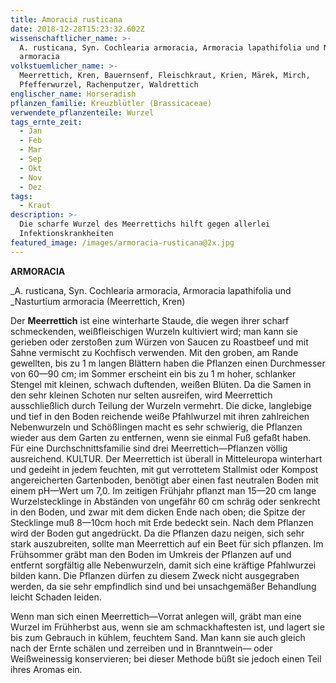 ```yaml
---
title: Amoracia rusticana
date: 2018-12-28T15:23:32.602Z
wissenschaftlicher_name: >-
  A. rusticana, Syn. Cochlearia armoracia, Armoracia lapathifolia und Nasturtium
  armoracia
volkstuemlicher_name: >-
  Meerrettich, Kren, Bauernsenf, Fleischkraut, Krien, Märek, Mirch,
  Pfefferwurzel, Rachenputzer, Waldrettich
englischer_name: Horseradish
pflanzen_familie: Kreuzblütler (Brassicaceae)
verwendete_pflanzenteile: Wurzel
tags_ernte_zeit:
  - Jan
  - Feb
  - Mar
  - Sep
  - Okt
  - Nov
  - Dez
tags:
  - Kraut
description: >-
  Die scharfe Wurzel des Meerrettichs hilft gegen allerlei
  Infektionskrankheiten 
featured_image: /images/armoracia-rusticana@2x.jpg
---
```

**ARMORACIA**

_A. rusticana, Syn. Cochlearia armoracia, Armoracia lapathifolia und _Nasturtium armoracia (Meerrettich, Kren)



Der **Meerrettich** ist eine winterharte Staude, die wegen ihrer scharf schmeckenden, weißfleischigen Wurzeln kultiviert wird; man kann sie gerieben oder zerstoßen zum Würzen von Saucen zu Roastbeef und mit Sahne vermischt zu Kochfisch verwenden. Mit den groben, am Rande gewellten, bis zu 1 m langen Blättern haben die Pflanzen einen Durchmesser von 60—90 cm; im Sommer erscheint ein bis zu 1 m hoher, schlanker Stengel mit kleinen, schwach duftenden, weißen Blüten. Da die Samen in den sehr kleinen Schoten nur selten ausreifen, wird Meerrettich ausschließlich durch Teilung der Wurzeln vermehrt. Die dicke, langlebige und tief in den Boden reichende weiße Pfahlwurzel mit ihren zahlreichen Nebenwurzeln und Schößlingen macht es sehr schwierig, die Pflanzen wieder aus dem Garten zu entfernen, wenn sie einmal Fuß gefaßt haben. Für eine Durchschnittsfamilie sind drei Meerrettich—Pflanzen völlig ausreichend. KULTUR. Der Meerrettich ist überall in Mitteleuropa winterhart und gedeiht in jedem feuchten, mit gut verrottetem Stallmist oder Kompost angereicherten Gartenboden, benötigt aber einen fast neutralen Boden mit einem pH—Wert um 7,0. Im zeitigen Frühjahr pflanzt man 15—20 cm lange Wurzelstecklinge in Abständen von ungefähr 60 cm schräg oder senkrecht in den Boden, und zwar mit dem dicken Ende nach oben; die Spitze der Stecklinge muß 8—10cm hoch mit Erde bedeckt sein. Nach dem Pflanzen wird der Boden gut angedrückt. Da die Pflanzen dazu neigen, sich sehr stark auszubreiten, sollte man Meerrettich auf ein Beet für sich pflanzen. Im Frühsommer gräbt man den Boden im Umkreis der Pflanzen auf und entfernt sorgfältig alle Nebenwurzeln, damit sich eine kräftige Pfahlwurzei bilden kann. Die Pflanzen dürfen zu diesem Zweck nicht ausgegraben werden, da sie sehr empfindlich sind und bei unsachgemäßer Behandlung leicht Schaden leiden.   



Wenn man sich einen Meerrettich—Vorrat anlegen will, gräbt man eine Wurzel im Frühherbst aus, wenn sie am schmackhaftesten ist, und lagert sie bis zum Gebrauch in kühlem, feuchtem Sand. Man kann sie auch gleich nach der Ernte schälen und zerreiben und in Branntwein— oder Weißweinessig konservieren; bei dieser Methode büßt sie jedoch einen Teil ihres Aromas ein.
